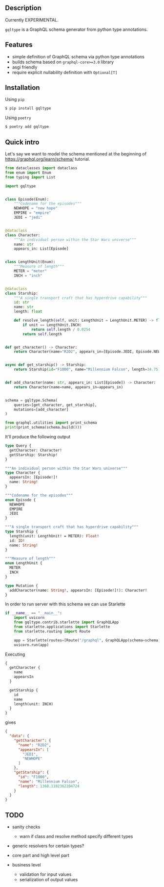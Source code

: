 ## Description

Currently EXPERIMENTAL.

`gqltype` is a GraphQL schema generator from python type annotations.


## Features

- simple definition of GraphQL schema via python type annotations
- builds schema based on `graphql-core>=3.0` library
- asgi friendly
- require explicit nullability definition with `Optional[T]`


## Installation

Using `pip`
```bash
$ pip install gqltype
```

Using `poetry`
```bash
$ poetry add gqltype
```


## Quick intro

Let's say we want to model the schema mentioned at the beginning of https://graphql.org/learn/schema/ tutorial.

```python
from dataclasses import dataclass
from enum import Enum
from typing import List

import gqltype


class Episode(Enum):
    """Codename for the episodes"""
    NEWHOPE = "new hope"
    EMPIRE = "empire"
    JEDI = "jedi"


@dataclass
class Character:
    """An individual person within the Star Wars universe"""
    name: str
    appears_in: List[Episode]


class LengthUnit(Enum):
    """Measure of length"""
    METER = "meter"
    INCH = "inch"


@dataclass
class Starship:
    """A single transport craft that has hyperdrive capability"""
    id: str
    name: str
    length: float

    def resolve_length(self, unit: LengthUnit = LengthUnit.METER) -> float:
        if unit == LengthUnit.INCH:
            return self.length / 0.0254
        return self.length


def get_character() -> Character:
    return Character(name="R2D2", appears_in=[Episode.JEDI, Episode.NEWHOPE])


async def get_starship() -> Starship:
    return Starship(id="F1000", name="Millennium Falcon", length=34.75)


def add_character(name: str, appears_in: List[Episode]) -> Character:
    return Character(name=name, appears_in=appears_in)


schema = gqltype.Schema(
    queries=[get_character, get_starship],
    mutations=[add_character]
)

from graphql.utilities import print_schema
print(print_schema(schema.build()))
```

It'll produce the following output
```graphql
type Query {
  getCharacter: Character!
  getStarship: Starship!
}

"""An individual person within the Star Wars universe"""
type Character {
  appearsIn: [Episode!]!
  name: String!
}

"""Codename for the episodes"""
enum Episode {
  NEWHOPE
  EMPIRE
  JEDI
}

"""A single transport craft that has hyperdrive capability"""
type Starship {
  length(unit: LengthUnit! = METER): Float!
  id: ID!
  name: String!
}

"""Measure of length"""
enum LengthUnit {
  METER
  INCH
}

type Mutation {
  addCharacter(name: String!, appearsIn: [Episode!]!): Character!
}
```

In order to run server with this schema we can use Starlette
```python
if __name__ == "__main__":
    import uvicorn
    from gqltype.contrib.starlette import GraphQLApp
    from starlette.applications import Starlette
    from starlette.routing import Route

    app = Starlette(routes=[Route("/graphql", GraphQLApp(schema=schema))])
    uvicorn.run(app)
```

Executing
```graphql
{
  getCharacter {
    name
    appearsIn
  }

  getStarship {
    id
    name
    length(unit: INCH)
  }
}
```
gives
```json
{
  "data": {
    "getCharacter": {
      "name": "R2D2",
      "appearsIn": [
        "JEDI",
        "NEWHOPE"
      ]
    },
    "getStarship": {
      "id": "F1000",
      "name": "Millennium Falcon",
      "length": 1368.1102362204724
    }
  }
}
```

## TODO

- sanity checks
    - warn if class and resolve method specify different types

- generic resolvers for certain types?

- core part and high level part

- business level
    - validation for input values
    - serialization of output values
